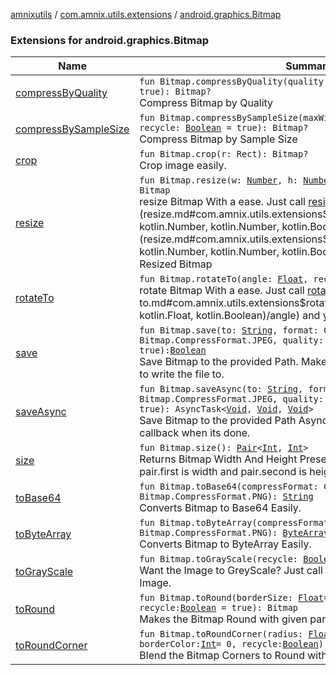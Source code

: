 [amnixutils](../../index.md) / [com.amnix.utils.extensions](../index.md) / [android.graphics.Bitmap](./index.md)

### Extensions for android.graphics.Bitmap

| Name | Summary |
|---|---|
| [compressByQuality](compress-by-quality.md) | `fun Bitmap.compressByQuality(quality: `[`Int`](https://kotlinlang.org/api/latest/jvm/stdlib/kotlin/-int/index.html)`, recycle: `[`Boolean`](https://kotlinlang.org/api/latest/jvm/stdlib/kotlin/-boolean/index.html)` = true): Bitmap?`<br>Compress Bitmap by Quality |
| [compressBySampleSize](compress-by-sample-size.md) | `fun Bitmap.compressBySampleSize(maxWidth: `[`Int`](https://kotlinlang.org/api/latest/jvm/stdlib/kotlin/-int/index.html)`, maxHeight: `[`Int`](https://kotlinlang.org/api/latest/jvm/stdlib/kotlin/-int/index.html)`, recycle: `[`Boolean`](https://kotlinlang.org/api/latest/jvm/stdlib/kotlin/-boolean/index.html)` = true): Bitmap?`<br>Compress Bitmap by Sample Size |
| [crop](crop.md) | `fun Bitmap.crop(r: Rect): Bitmap?`<br>Crop image easily. |
| [resize](resize.md) | `fun Bitmap.resize(w: `[`Number`](https://kotlinlang.org/api/latest/jvm/stdlib/kotlin/-number/index.html)`, h: `[`Number`](https://kotlinlang.org/api/latest/jvm/stdlib/kotlin/-number/index.html)`, recycle: `[`Boolean`](https://kotlinlang.org/api/latest/jvm/stdlib/kotlin/-boolean/index.html)` = true): Bitmap`<br>resize Bitmap With a ease. Just call [resize](resize.md) with the [w](resize.md#com.amnix.utils.extensions$resize(android.graphics.Bitmap, kotlin.Number, kotlin.Number, kotlin.Boolean)/w) and [h](resize.md#com.amnix.utils.extensions$resize(android.graphics.Bitmap, kotlin.Number, kotlin.Number, kotlin.Boolean)/h) and you will get new Resized Bitmap |
| [rotateTo](rotate-to.md) | `fun Bitmap.rotateTo(angle: `[`Float`](https://kotlinlang.org/api/latest/jvm/stdlib/kotlin/-float/index.html)`, recycle: `[`Boolean`](https://kotlinlang.org/api/latest/jvm/stdlib/kotlin/-boolean/index.html)` = true): Bitmap`<br>rotate Bitmap With a ease. Just call [rotateTo](rotate-to.md) with the [angle](rotate-to.md#com.amnix.utils.extensions$rotateTo(android.graphics.Bitmap, kotlin.Float, kotlin.Boolean)/angle) and you will get new Resized Bitmap |
| [save](save.md) | `fun Bitmap.save(to: `[`String`](https://kotlinlang.org/api/latest/jvm/stdlib/kotlin/-string/index.html)`, format: CompressFormat = Bitmap.CompressFormat.JPEG, quality: `[`Int`](https://kotlinlang.org/api/latest/jvm/stdlib/kotlin/-int/index.html)` = 100, recycle: `[`Boolean`](https://kotlinlang.org/api/latest/jvm/stdlib/kotlin/-boolean/index.html)` = true): `[`Boolean`](https://kotlinlang.org/api/latest/jvm/stdlib/kotlin/-boolean/index.html)<br>Save Bitmap to the provided Path. Make Sure you have the permission to write the file to. |
| [saveAsync](save-async.md) | `fun Bitmap.saveAsync(to: `[`String`](https://kotlinlang.org/api/latest/jvm/stdlib/kotlin/-string/index.html)`, format: CompressFormat = Bitmap.CompressFormat.JPEG, quality: `[`Int`](https://kotlinlang.org/api/latest/jvm/stdlib/kotlin/-int/index.html)` = 100, recycle: `[`Boolean`](https://kotlinlang.org/api/latest/jvm/stdlib/kotlin/-boolean/index.html)` = true): AsyncTask<`[`Void`](http://docs.oracle.com/javase/6/docs/api/java/lang/Void.html)`, `[`Void`](http://docs.oracle.com/javase/6/docs/api/java/lang/Void.html)`, `[`Void`](http://docs.oracle.com/javase/6/docs/api/java/lang/Void.html)`>`<br>Save Bitmap to the provided Path Asynchronously and private a callback when its done. |
| [size](size.md) | `fun Bitmap.size(): `[`Pair`](https://kotlinlang.org/api/latest/jvm/stdlib/kotlin/-pair/index.html)`<`[`Int`](https://kotlinlang.org/api/latest/jvm/stdlib/kotlin/-int/index.html)`, `[`Int`](https://kotlinlang.org/api/latest/jvm/stdlib/kotlin/-int/index.html)`>`<br>Returns Bitmap Width And Height Presented as a Pair of two Int where pair.first is width and pair.second is height |
| [toBase64](to-base64.md) | `fun Bitmap.toBase64(compressFormat: CompressFormat = Bitmap.CompressFormat.PNG): `[`String`](https://kotlinlang.org/api/latest/jvm/stdlib/kotlin/-string/index.html)<br>Converts Bitmap to Base64 Easily. |
| [toByteArray](to-byte-array.md) | `fun Bitmap.toByteArray(compressFormat: CompressFormat = Bitmap.CompressFormat.PNG): `[`ByteArray`](https://kotlinlang.org/api/latest/jvm/stdlib/kotlin/-byte-array/index.html)<br>Converts Bitmap to ByteArray Easily. |
| [toGrayScale](to-gray-scale.md) | `fun Bitmap.toGrayScale(recycle: `[`Boolean`](https://kotlinlang.org/api/latest/jvm/stdlib/kotlin/-boolean/index.html)`): Bitmap?`<br>Want the Image to GreyScale? Just call [toGrayScale](to-gray-scale.md) and get the grey Image. |
| [toRound](to-round.md) | `fun Bitmap.toRound(borderSize: `[`Float`](https://kotlinlang.org/api/latest/jvm/stdlib/kotlin/-float/index.html)` = 0f, borderColor: `[`Int`](https://kotlinlang.org/api/latest/jvm/stdlib/kotlin/-int/index.html)` = 0, recycle: `[`Boolean`](https://kotlinlang.org/api/latest/jvm/stdlib/kotlin/-boolean/index.html)` = true): Bitmap`<br>Makes the Bitmap Round with given params |
| [toRoundCorner](to-round-corner.md) | `fun Bitmap.toRoundCorner(radius: `[`Float`](https://kotlinlang.org/api/latest/jvm/stdlib/kotlin/-float/index.html)`, borderSize: `[`Float`](https://kotlinlang.org/api/latest/jvm/stdlib/kotlin/-float/index.html)` = 0f, borderColor: `[`Int`](https://kotlinlang.org/api/latest/jvm/stdlib/kotlin/-int/index.html)` = 0, recycle: `[`Boolean`](https://kotlinlang.org/api/latest/jvm/stdlib/kotlin/-boolean/index.html)`): Bitmap`<br>Blend the Bitmap Corners to Round with Given radius |
